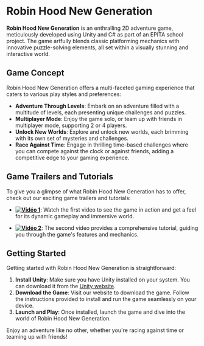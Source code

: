 # Robin Hood New Generation

**Robin Hood New Generation** is an enthralling 2D adventure game, meticulously developed using Unity and C# as part of an EPITA school project. The game artfully blends classic platforming mechanics with innovative puzzle-solving elements, all set within a visually stunning and interactive world.

## Game Concept

Robin Hood New Generation offers a multi-faceted gaming experience that caters to various play styles and preferences:

- **Adventure Through Levels**: Embark on an adventure filled with a multitude of levels, each presenting unique challenges and puzzles.
- **Multiplayer Mode**: Enjoy the game solo, or team up with friends in multiplayer mode, supporting 2 or 4 players.
- **Unlock New Worlds**: Explore and unlock new worlds, each brimming with its own set of mysteries and challenges.
- **Race Against Time**: Engage in thrilling time-based challenges where you can compete against the clock or against friends, adding a competitive edge to your gaming experience.

## Game Trailers and Tutorials

To give you a glimpse of what Robin Hood New Generation has to offer, check out our exciting game trailers and tutorials:

- **[![Vidéo 1](https://img.youtube.com/vi/GWp7Gayqz8E/0.jpg)](https://youtu.be/GWp7Gayqz8E)**: Watch the first video to see the game in action and get a feel for its dynamic gameplay and immersive world.











- **[![Vidéo 2](https://img.youtube.com/vi/K3K3KNu4CQk/0.jpg)](https://youtu.be/K3K3KNu4CQk)**: The second video provides a comprehensive tutorial, guiding you through the game's features and mechanics.

## Getting Started

Getting started with Robin Hood New Generation is straightforward:

1. **Install Unity**: Make sure you have Unity installed on your system. You can download it from the [Unity website](https://unity.com/).
2. **Download the Game**: Visit our website to download the game. Follow the instructions provided to install and run the game seamlessly on your device.
3. **Launch and Play**: Once installed, launch the game and dive into the world of Robin Hood New Generation.

Enjoy an adventure like no other, whether you're racing against time or teaming up with friends!



